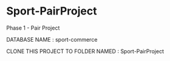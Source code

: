 # Sport-PairProject

Phase 1 - Pair Project

DATABASE NAME : sport-commerce

CLONE THIS PROJECT TO FOLDER NAMED : Sport-PairProject